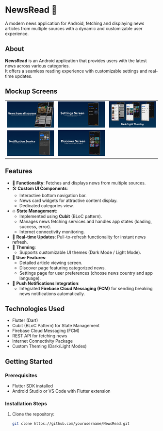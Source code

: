 # NewsRead 📱

A modern news application for Android, fetching and displaying news articles from multiple sources with a dynamic and customizable user experience.

## About
**NewsRead** is an Android application that provides users with the latest news across various categories.  
It offers a seamless reading experience with customizable settings and real-time updates.

## Mockup Screens

<table> <tr> <td><img src="screenshots/Screenshot1.png" width="250"></td> <td><img src="screenshots/Screenshot2.png" width="250"></td> <td><img src="screenshots/Screenshot3.png" width="250"></td> </tr> <tr> <td><img src="screenshots/Screenshot4.png" width="250"></td> <td><img src="screenshots/Screenshot5.png" width="250"></td> </tr> </table>




## Features
- 📰 **Functionality**: Fetches and displays news from multiple sources.
- 🛠️ **Custom UI Components**:
  - Interactive bottom navigation bar.
  - News card widgets for attractive content display.
  - Dedicated categories view.
- 🔥 **State Management**:
  - Implemented using **Cubit** (BLoC pattern).
  - Manages news fetching services and handles app states (loading, success, error).
  - Internet connectivity monitoring.
- 🔄 **Real-time Updates**: Pull-to-refresh functionality for instant news refresh.
- 🎨 **Theming**:
  - Supports customizable UI themes (Dark Mode / Light Mode).
- 📲 **User Features**:
  - Detailed article viewing screen.
  - Discover page featuring categorized news.
  - Settings page for user preferences (choose news country and app language).
- 🚀 **Push Notifications Integration**:
  - Integrated **Firebase Cloud Messaging (FCM)** for sending breaking news notifications automatically.

## Technologies Used
- Flutter (Dart)
- Cubit (BLoC Pattern) for State Management
- Firebase Cloud Messaging (FCM)
- REST API for fetching news
- Internet Connectivity Package
- Custom Theming (Dark/Light Modes)

## Getting Started

### Prerequisites
- Flutter SDK installed
- Android Studio or VS Code with Flutter extension

### Installation Steps
1. Clone the repository:
   ```bash
   git clone https://github.com/yourusername/NewsRead.git
